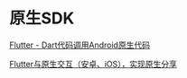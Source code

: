 # 原生SDK
[Flutter - Dart代码调用Android原生代码](https://www.jianshu.com/p/406fe6c1edcb)

[Flutter与原生交互（安卓、iOS），实现原生分享](https://juejin.im/post/5b6c63696fb9a04fbf273ce6)

